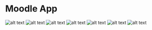 # Moodle App

![alt text](doc/drawer.png) ![alt text](doc/grades.png) ![alt text](doc/login.png) 
![alt text](doc/logout.png) ![alt text](doc/mycourses.png) ![alt text](doc/notifications.png) 
![alt text](doc/threads.png)

